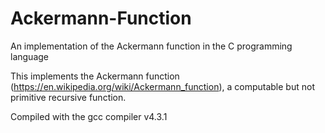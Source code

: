 # Ackermann-Function
An implementation of the Ackermann function in the C programming language

This implements the Ackermann function (https://en.wikipedia.org/wiki/Ackermann_function), a computable but not primitive recursive function.

Compiled with the gcc compiler v4.3.1
